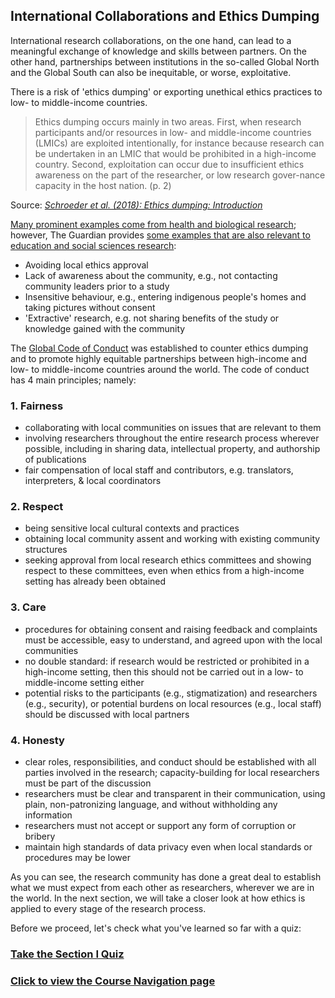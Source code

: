 ## International Collaborations and Ethics Dumping

International research collaborations, on the one hand, can lead to a meaningful exchange of knowledge and skills between partners. On the other hand, partnerships between institutions in the so-called Global North and the Global South can also be inequitable, or worse, exploitative.

There is a risk of 'ethics dumping' or exporting unethical ethics practices to low- to middle-income countries.

> Ethics dumping occurs mainly in two areas. First, when research participants and/or resources in low- and middle-income countries (LMICs) are exploited intentionally, for instance because research can be undertaken in an LMIC that would be prohibited in a high-income country. Second, exploitation can occur due to insufficient ethics awareness on the part of the researcher, or low research gover-nance capacity in the host nation. (p. 2)

Source: *[Schroeder et al. (2018): Ethics dumping: Introduction](https://link.springer.com/book/10.1007%2F978-3-319-64731-9)*

[Many prominent examples come from health and biological research](https://theconversation.com/ethics-dumping-the-dark-side-of-international-research-88675); however, The Guardian provides [some examples that are also relevant to education and social sciences research](https://www.theguardian.com/higher-education-network/2018/aug/31/ethics-dumping-the-exploitative-side-of-academic-research):

* Avoiding local ethics approval
* Lack of awareness about the community, e.g., not contacting community leaders prior to a study
* Insensitive behaviour, e.g., entering indigenous people's homes and taking pictures without consent
* 'Extractive' research, e.g. not sharing benefits of the study or knowledge gained with the community

The [Global Code of Conduct](https://www.globalcodeofconduct.org/) was established to counter ethics dumping and to promote highly equitable partnerships between high-income and low- to middle-income countries around the world. The code of conduct has 4 main principles; namely:

### 1. **Fairness**
- collaborating with local communities on issues that are relevant to them
- involving researchers throughout the entire research process wherever possible, including in sharing data, intellectual property, and authorship of publications
- fair compensation of local staff and contributors, e.g. translators, interpreters, & local coordinators
### 2. **Respect**
- being sensitive local cultural contexts and practices
- obtaining local community assent and working with existing community structures
- seeking approval from local research ethics committees and showing respect to these committees, even when ethics from a high-income setting has already been obtained
### 3. **Care**
- procedures for obtaining consent and raising feedback and complaints must be accessible, easy to understand, and agreed upon with the local communities
- no double standard: if research would be restricted or prohibited in a high-income setting, then this should not be carried out in a low- to middle-income setting either
- potential risks to the participants (e.g., stigmatization) and researchers (e.g., security), or potential burdens on local resources (e.g., local staff) should be discussed with local partners
### 4. **Honesty**
- clear roles, responsibilities, and conduct should be established with all parties involved in the research; capacity-building for local researchers must be part of the discussion
- researchers must be clear and transparent in their communication, using plain, non-patronizing language, and without withholding any information
- researchers must not accept or support any form of corruption or bribery
- maintain high standards of data privacy even when local standards or procedures may be lower


As you can see, the research community has done a great deal to establish what we must expect from each other as researchers, wherever we are in the world. In the next section, we will take a closer look at how ethics is applied to every stage of the research process.

Before we proceed, let's check what you've learned so far with a quiz:

### [Take the Section I Quiz](quiz1.md)
### [Click to view the Course Navigation page](toc.md)
